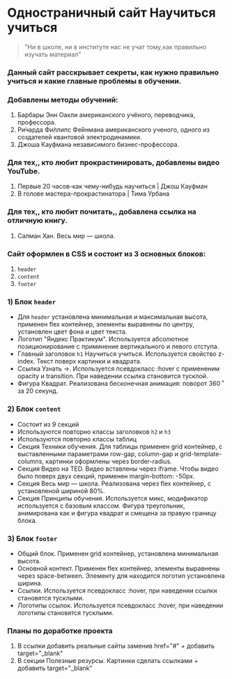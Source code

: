 # Одностраничный сайт **Научиться учиться**

>"Ни в школе, ни в институте нас не учат тому,как правильно изучать материал"

### Данный сайт расскрывает секреты, как нужно правильно учиться и какие главные проблемы в обучении.

### Добавлены методы обучений:
1) Барбары Энн Оакли американского учёного, переводчика, профессора.
2) Ри́чарда Фи́ллипс Фе́йнмана американского ученого, одного из создателей квантовой электродинамики.
3) Джоша Кауфмана независимого бизнес-профессора.

### Для тех,, кто любит прокрастинировать, добавлены видео YouTube.
1) Первые 20 часов-как чему-нибудь научиться | Джош Кауфман
2) В голове мастера-прокрастинатора | Тима Урбана

### Для тех,, кто любит почитать,, добавлена ссылка на отличную книгу.
 1) Салман Хан. Весь мир — школа.

### Сайт оформлен в CSS и состоит из 3 основных блоков:
1) `header`
2) `content`
3) `footer`

### 1) Блок **`header`**
+  Для `header` установлена минимальная и максимальная высота, применен flex контейнер, элементы выравнены по центру, установлен цвет фона и цвет текста.
+  Логотип "Яндекс Практикум". Используется абсолютное позиционирование с приминение вертикального и левого отступа.
+  Главный заголовок `h1` Научиться учиться. Используется свойство z-index. Текст поверх картинки и квадрата.
+  Ссылка Узнать →. Используется псевдокласс :hover с примененим opacity и transition. При наведении ссылка становится тусклой.
+  Фигура Квадрат. Реализована бесконечная анимация: поворот  360 ̊  за 20 секунд.

### 2) Блок **`content`**
+ Состоит из 9 секций
+ Используются повторно классы заголовков `h2` и `h3`
+ Используются повторно классы таблиц
+ Секция Техники обучения. Для таблицы применен grid контейнер, с выставленными параметрами row-gap, column-gap и grid-template-columns, картинки оформлены через border-radius.
+ Секция Видео нa TED. Видео вставлены через iframe. Чтобы видео было поверх двух секций, применен margin-bottom: -50px.
+ Секция Весь мир — школа. Реализована через flex контейнер, с установленой шириной 80%.
+ Секция Принципы обучения. Используется микс, модификатор используется с базовым классом. Фигура треугольник, анимирована как и фигура квадрат и смещена за правую границу блока.

### 3) Блок **`footer`**
+ Общий блок. Применен grid контейнер, установлена минимальная высота.
+ Основной контект. Применен flex контейнер, элементы выравнены через space-between. Элементу для находится логотип установлена ширина.
+ Ссылки. Используется псевдокласс :hover, при наведении ссылки становятся тусклыми.
+ Логотипы ссылок. Используется псевдокласс :hover, при наведении логотипы становятся тусклыми.


### Планы по доработке проекта
1) В ссылки добавить реальные сайты заменив href="#" + добавить target="_blank"
2) В секции Полезные резурсы. Картинки сделать ссылками + добавить target="_blank"
